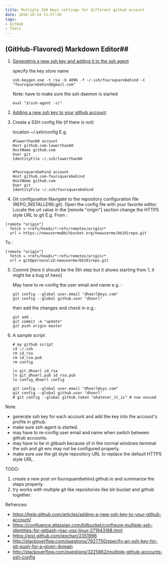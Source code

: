 ```yaml
---
title: Multiple SSH Keys settings for different github account
date: 2016-10-24 11:57:10
tags:
- GitHub
- Tools
---
```


## (GitHub-Flavored) Markdown Editor##

1. [Generating a new ssh key and adding it to the ssh agent](https://help.github.com/articles/generating-a-new-ssh-key-and-adding-it-to-the-ssh-agent/)

	specify the key store name

	```
 	ssh-keygen.exe -t rsa -b 4096 -f ~/.ssh/foursquarebehind -C "foursquarebehind@gmail.com"
	```

	Note: have to make sure the ssh daemon is started

	```
	eval "$(ssh-agent -s)"
	```


2. [Adding a new ssh key to your github account](https://help.github.com/articles/adding-a-new-ssh-key-to-your-github-account/)
	
3. Create a SSH config file (if there is not)

	location ~/.ssh/config
	E.g.

	```
	#lowerthan60 account
	Host github.com-lowerthan60
	HostName github.com
	User git
	IdentityFile ~/.ssh/lowerthan60
	
	
	#foursquarebehind account
	Host github.com-foursquarebehind
	HostName github.com
	User git
	IdentityFile ~/.ssh/foursquarebehind
	```


4. Git configuration
Navigate to the repository configuration file (REPO_INSTALLDIR/.git).
Open the config file with your favorite editor.
Locate the url value in the [remote "origin"] section
change the HTTPS style URL to git
E.g.
From :
```
[remote "origin"]
  fetch = +refs/heads/*:refs/remotes/origin/*
  url = https://newuserme@bitbucket.org/newuserme/bb101repo.git
```

To :
	
```  
[remote "origin"]
  fetch = +refs/heads/*:refs/remotes/origin/*
  url = git@personalid:newuserme/bb101repo.git
```
	
5. Commit [here it should be the 5th step but it shows starting from 1, it might be a bug of hexo]

	May have to re-config the user email and name 
	e.g. :

	``` 
	git config --global user.email "dhoerl@xyz.com"
	git config --global github.user "dhoerl"    
	```

	then add the changes and check in
	e.g.:

	```
	git add .
	git commit -m "update"
	git push origin master
	```

6. A sample script
	
	```
	# my github script
	cd ~/.ssh
	rm id_rsa
	rm id_rsa.pub
	rm config
	
	ln git_dhoerl id_rsa
	ln git_dhoerl.pub id_rsa.pub
	ln config_dhoerl config
	
	git config --global user.email "dhoerl@xyz.com"
	git config --global github.user "dhoerl"        
	# git config --global github.token "whatever_it_is" # now unused
	```

Note:
* generate ssh key for each account and add the key into the account's profile in github.
* make sure ssh-agent is started.
* may have to re-config user email and name when switch between github accounts.
* may have to be in gitbash because of in the normal windows terminal the ssh and git env may not be configured properly.
* make sure use the git style repository URL to replace the default HTTPS style URL.

TODO:
1. create a new post on foursquarebehind.github.io and summarize the steps properly.
2. try works with multiple git like repositories like bit-bucket and github together. 
 
Refrences:
* https://help.github.com/articles/adding-a-new-ssh-key-to-your-github-account/
* https://confluence.atlassian.com/bitbucket/configure-multiple-ssh-identities-for-gitbash-mac-osx-linux-271943168.html
* https://gist.github.com/jexchan/2351996
* http://stackoverflow.com/questions/7927750/specify-an-ssh-key-for-git-push-for-a-given-domain
* http://stackoverflow.com/questions/3225862/multiple-github-accounts-ssh-config
